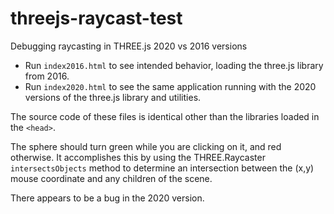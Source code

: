 # threejs-raycast-test
Debugging raycasting in THREE.js 2020 vs 2016 versions

- Run `index2016.html` to see intended behavior, loading the three.js library from 2016.
- Run `index2020.html` to see the same application running with the 2020 versions of the three.js library and utilities.

The source code of these files is identical other than the libraries loaded in the `<head>`.

The sphere should turn green while you are clicking on it, and red otherwise. It accomplishes this by using the THREE.Raycaster `intersectsObjects` method to determine an intersection between the (x,y) mouse coordinate and any children of the scene.

There appears to be a bug in the 2020 version.
